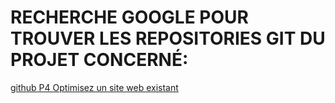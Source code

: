 # RECHERCHE GOOGLE POUR TROUVER LES REPOSITORIES GIT DU PROJET CONCERNÉ:

[github P4 Optimisez un site web existant](https://www.google.com/search?q=github+P4+Optimisez+un+site+web+existant&sxsrf=APq-WBvzP2SG8uVNHz3XW_y_b1oRDJjYPw%3A1647872806790&ei=Jos4YpXbL5GPlwStsZzoBQ&ved=0ahUKEwiVhqLKtNf2AhWRx4UKHa0YB10Q4dUDCA4&uact=5&oq=github+P4+Optimisez+un+site+web+existant&gs_lcp=Cgdnd3Mtd2l6EAMyBAgjECc6BwgjELADECc6BwgAEEcQsAM6BwgjELACECdKBAhBGABKBAhGGABQ2gVY4QhgyxJoAXABeACAAUeIAYsBkgEBMpgBAKABAcgBCcABAQ&sclient=gws-wiz)
